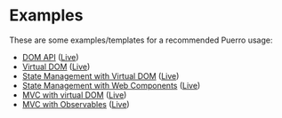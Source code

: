 # Examples

These are some examples/templates for a recommended Puerro usage:

- [DOM API](dom)                                         ([Live](https://robin-fhnw.github.io/IP5-Puerro/examples/dom/))
- [Virtual DOM](vdom)                                    ([Live](https://robin-fhnw.github.io/IP5-Puerro/examples/vdom/))
- [State Management with Virtual DOM](vdom-state)        ([Live](https://robin-fhnw.github.io/IP5-Puerro/examples/vdom-state/))
- [State Management with Web Components](web-components) ([Live](https://robin-fhnw.github.io/IP5-Puerro/examples/web-components/))
- [MVC with virtual DOM](mvc-vdom)                       ([Live](https://robin-fhnw.github.io/IP5-Puerro/examples/mvc-vdom/))
- [MVC with Observables](mvc)                            ([Live](https://robin-fhnw.github.io/IP5-Puerro/examples/mvc/))